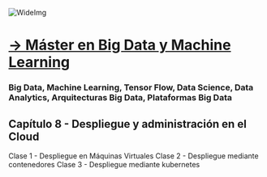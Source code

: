 ![WideImg](https://fictizia.com/img/github/Fictizia-plan-estudios-github.jpg)

# [→ Máster en Big Data y Machine Learning](https://fictizia.com/formacion/master-big-data)
### Big Data, Machine Learning, Tensor Flow, Data Science, Data Analytics, Arquitecturas Big Data, Plataformas Big Data

## Capítulo 8 - Despliegue y administración en el Cloud ##

Clase 1 - Despliegue en Máquinas Virtuales
Clase 2 - Despliegue mediante contenedores
Clase 3 - Despliegue mediante kubernetes
